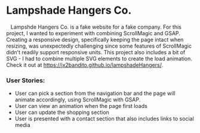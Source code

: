 # Lampshade Hangers Co.<br />


&nbsp;&nbsp;&nbsp;Lampshde Hangers Co. is a fake website for a fake company. For this project, I wanted to experiment with combining 
ScrollMagic and GSAP. Creating a responsive design, specifically keeping the page intact when resizing, was unexpectedly challenging 
since some features of ScrollMagic didn't readily support responsive units. This project also includes a bit of SVG - I had to combine
multiple SVG elements to create the load animation. Check it out at https://jx2bandito.github.io/lampshadeHangers/.

### User Stories: <br />
* User can pick a section from the navigation bar and the page will animate accordingly, using ScrollMagic with GSAP.
* User can view an animation when the page first loads
* User can update the shopping section
* User is presented with a contact section that also includes links to social media
